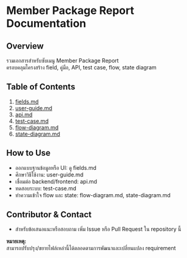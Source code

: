 # Member Package Report Documentation

## Overview
รวมเอกสารสำหรับซับเมนู Member Package Report  
ครอบคลุมโครงสร้าง field, คู่มือ, API, test case, flow, state diagram

## Table of Contents
1. [fields.md](./fields.md)
2. [user-guide.md](./user-guide.md)
3. [api.md](./api.md)
4. [test-case.md](./test-case.md)
5. [flow-diagram.md](./flow-diagram.md)
6. [state-diagram.md](./state-diagram.md)

## How to Use
- ออกแบบฐานข้อมูลหรือ UI: ดู fields.md
- ศึกษาวิธีใช้งาน: user-guide.md
- เชื่อมต่อ backend/frontend: api.md
- ทดสอบระบบ: test-case.md
- ทำความเข้าใจ flow และ state: flow-diagram.md, state-diagram.md

## Contributor & Contact
- สำหรับข้อเสนอแนะหรือสอบถาม เพิ่ม Issue หรือ Pull Request ใน repository นี้

**หมายเหตุ:**  
สามารถปรับปรุง/ขยายไฟล์เหล่านี้ได้ตลอดตามการพัฒนาและเปลี่ยนแปลง requirement
